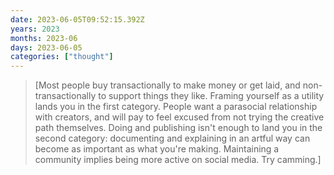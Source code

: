 ```yaml
---
date: 2023-06-05T09:52:15.392Z
years: 2023
months: 2023-06
days: 2023-06-05
categories: ["thought"]
---
```

> [Most people buy transactionally to make money or get laid, and non-transactionally to support things they like. Framing yourself as a utility lands you in the first category. People want a parasocial relationship with creators, and will pay to feel excused from not trying the creative path themselves. Doing and publishing isn't enough to land you in the second category: documenting and explaining in an artful way can become as important as what you're making. Maintaining a community implies being more active on social media. Try camming.]
